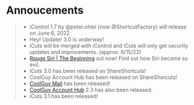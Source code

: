 # Annoucements

> - iControl 1.7 by @peter.ohlei (now @ShortcutFactory) will release on June 6, 2022
> - Hey! Updater 3.0 is underway!
> - iCuts will be merged with iControl and iCuts will only get security updates and improvements. (approx. 6/15/22)
> - [Rouge Siri | The Beginning](https://routinehub.co/download/33427/) out now! Find out how Siri became so evil.
> - iCuts 3.0 has been released on ShareShortcuts!
> - CoolGuy Account Hub has been released on ShareShorcuts!
> - [CoolGuy Mail](https://routinehub.co/download/33450/) has been released!
> - [CoolGuy Account Hub](https://routinehub.co/download/33452/) 2.3 has also been released.
> - iCuts 3.1 has been released!
